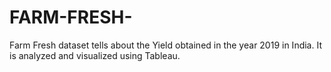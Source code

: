 # FARM-FRESH-
Farm Fresh dataset tells about the Yield obtained in the year 2019 in India. It is analyzed and visualized using Tableau.
